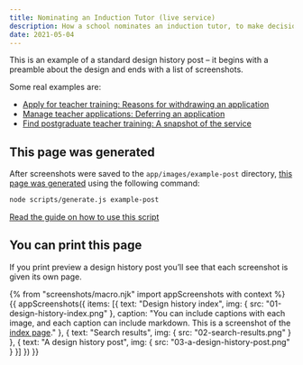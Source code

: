 ```yaml
---
title: Nominating an Induction Tutor (live service)
description: How a school nominates an induction tutor, to make decisions on its behalf
date: 2021-05-04
---
```


This is an example of a standard design history post – it begins with a preamble about the design and ends with a list of screenshots.

Some real examples are:

* [Apply for teacher training: Reasons for withdrawing an application](https://bat-design-history.netlify.app/apply-for-teacher-training/reason-for-withdraw/)
* [Manage teacher applications: Deferring an application](https://bat-design-history.netlify.app/manage-teacher-training-applications/deferring-applications-to-the-next-cycle/)
* [Find postgraduate teacher training: A snapshot of the service](https://bat-design-history.netlify.app/find-teacher-training/find-december-2019/)

## This page was generated

After screenshots were saved to the `app/images/example-post` directory, [this page was generated](https://github.com/DFE-Digital/govuk-design-history/pull/11/commits/473f5aca5d978a3d18ac188b98c6c8ef6c000713) using the following command:

```bash
node scripts/generate.js example-post
```

[Read the guide on how to use this script](/generate-a-page-of-screenshots/#generate-a-page-of-screenshots-from-a-folder-of-images)

## You can print this page

If you print preview a design history post you’ll see that each screenshot is given its own page.

{% from "screenshots/macro.njk" import appScreenshots with context %}
{{ appScreenshots({
  items: [{
      text: "Design history index",
      img: { src: "01-design-history-index.png" },
      caption: "You can include captions with each image, and each caption can include markdown. This is a screenshot of the [index page](/)."
    }, {
      text: "Search results",
      img: { src: "02-search-results.png" }
    }, {
      text: "A design history post",
      img: { src: "03-a-design-history-post.png" }
    }]
}) }}
